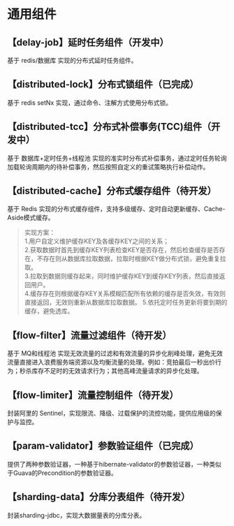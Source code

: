 # 通用组件
## 【delay-job】延时任务组件（开发中）
基于 redis/数据库 实现的分布式延时任务组件。
## 【distributed-lock】分布式锁组件（已完成）
基于 redis setNx 实现，通过命令、注解方式使用分布式锁。
## 【distributed-tcc】分布式补偿事务(TCC)组件（开发中）
基于 数据库+定时任务+线程池 实现的准实时分布式补偿事务，通过定时任务轮询加载轮询周期内的待补偿事务，然后按照自定义的重试策略执行补偿动作。
## 【distributed-cache】分布式缓存组件（待开发）
基于 Redis 实现的分布式缓存组件，支持多级缓存、定时自动更新缓存、Cache-Aside模式缓存。

> 实现方案：  
1.用户自定义维护缓存KEY及各缓存KEY之间的关系；  
2.获取数据时首先到缓存KEY列表检查KEY是否存在，然后检查缓存是否存在，不存在则从数据库拉取数据，拉取时根据KEY做分布式锁，避免重复拉取。  
3.拉取到数据则缓存起来，同时维护缓存KEY到缓存KEY列表，然后直接返回用户。  
4.缓存存在则根据缓存KEY关系模糊匹配所有依赖的缓存是否失效，有效则直接返回，无效则重新从数据库拉取数据。
5.依托定时任务更新将要到期的缓存，避免透库。

## 【flow-filter】流量过滤组件（待开发）
基于 MQ和线程池 实现无效流量的过滤和有效流量的异步化削峰处理，避免无效流量直接进入浪费服务端资源以及均衡流量的处理。例如：竞拍最后一秒出价行为；秒杀库存不足时的无效请求行为；其他高峰流量请求的异步化处理。

## 【flow-limiter】流量控制组件（待开发）
封装阿里的 Sentinel，实现限流、降级、过载保护的流控功能，提供应用级的保护与监控。

## 【param-validator】参数验证组件（已完成）
提供了两种参数验证器，一种基于hibernate-validator的参数验证器，一种类似于Guava的Precondition的参数验证器。

## 【sharding-data】分库分表组件（待开发）
封装sharding-jdbc，实现大数据量表的分库分表。
